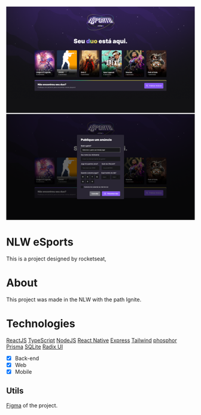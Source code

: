 ![NLW eSports Landing Page](./Landing-page.png)
![NLW eSports Ad Modal](./Modal.png)

# NLW eSports
This is a project designed by rocketseat,

# About
This project was made in the NLW with the path Ignite.

# Technologies
[ReactJS](https://pt-br.reactjs.org/)
[TypeScript](https://www.typescriptlang.org/)
[NodeJS](https://nodejs.org/en/)
[React Native](https://reactnative.dev/)
[Express](https://expressjs.com/pt-br/)
[Tailwind](https://tailwindcss.com/)
[phosphor](https://phosphoricons.com/)
[Prisma](https://www.prisma.io/)
[SQLite](https://www.sqlite.org/index.html)
[Radix UI](https://www.radix-ui.com/)

- [X] Back-end
- [X] Web
- [X] Mobile

## Utils

[Figma](https://www.figma.com/file/UU9wkb3NT1ruRTmk055TT3/NLW-eSports?node-id=6%3A23) of the project.

